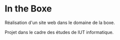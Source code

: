# In the Boxe
Réalisation d'un site web dans le domaine de la boxe.

Projet dans le cadre des études de IUT informatique.
